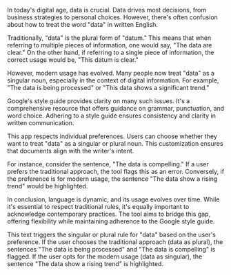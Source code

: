 In today's digital age, data is crucial. Data drives most decisions, from business strategies to personal choices. However, there's often confusion about how to treat the word "data" in written English.

Traditionally, "data" is the plural form of "datum." This means that when referring to multiple pieces of information, one would say, "The data are clear." On the other hand, if referring to a single piece of information, the correct usage would be, "This datum is clear."

However, modern usage has evolved. Many people now treat "data" as a singular noun, especially in the context of digital information. For example, "The data is being processed" or "This data shows a significant trend."

Google's style guide provides clarity on many such issues. It's a comprehensive resource that offers guidance on grammar, punctuation, and word choice. Adhering to a style guide ensures consistency and clarity in written communication.

This app respects individual preferences. Users can choose whether they want to treat "data" as a singular or plural noun. This customization ensures that documents align with the writer's intent.

For instance, consider the sentence, "The data is compelling." If a user prefers the traditional approach, the tool flags this as an error. Conversely, if the preference is for modern usage, the sentence "The data show a rising trend" would be highlighted.

In conclusion, language is dynamic, and its usage evolves over time. While it's essential to respect traditional rules, it's equally important to acknowledge contemporary practices. The tool aims to bridge this gap, offering flexibility while maintaining adherence to the Google style guide.

This text triggers the singular or plural rule for "data" based on the user's preference. If the user chooses the traditional approach (data as plural), the sentences "The data is being processed" and "The data is compelling" is flagged. If the user opts for the modern usage (data as singular), the sentence "The data show a rising trend" is highlighted.





